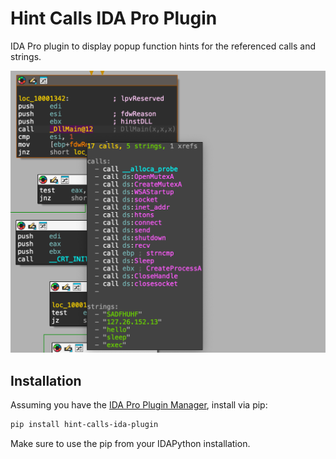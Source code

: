 # Hint Calls IDA Pro Plugin

IDA Pro plugin to display popup function hints for the referenced calls and strings.

![Screeshot of the plugin in action](./img/hint-calls.png)

## Installation

Assuming you have the [IDA Pro Plugin Manager](https://github.com/williballenthin/idawilli/tree/master/plugins/plugin-manager/), install via pip:

```bash
pip install hint-calls-ida-plugin
```

Make sure to use the pip from your IDAPython installation.
